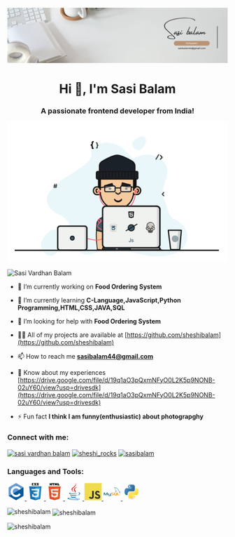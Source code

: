 ![logo](https://github.com/sheshibalam/sheshibalam/blob/main/sasi.jpg)
<h1 align="center">Hi 👋, I'm Sasi Balam</h1>
<h3 align="center">A passionate frontend developer from India!</h3>

<p align="left"> <img src="https://github.com/sheshibalam/sheshibalam/blob/main/computer.gif" alt="coding" /> </p>
<p align="left"><img src="https://komarev.com/ghpvc/?username=neeluruaswani&label=Profile%20views&color=0e75b6&style=flat" alt="Sasi Vardhan Balam"/></p>

- 🔭 I’m currently working on **Food Ordering System**

- 🌱 I’m currently learning **C-Language,JavaScript,Python Programming,HTML,CSS,JAVA,SQL**

- 🤝 I’m looking for help with **Food Ordering System**

- 👨‍💻 All of my projects are available at [https://github.com/sheshibalam](https://github.com/sheshibalam)

- 📫 How to reach me **sasibalam44@gmail.com**

- 📄 Know about my experiences [https://drive.google.com/file/d/19q1aO3pQxmNFyO0L2K5p9NONB-02uY60/view?usp=drivesdk](https://drive.google.com/file/d/19q1aO3pQxmNFyO0L2K5p9NONB-02uY60/view?usp=drivesdk)

- ⚡ Fun fact **I think I am funny(enthusiastic) about photograpghy**

<h3 align="left">Connect with me:</h3>
<p align="left">
<a href="https://linkedin.com/in/sasi-balam-552b5126a" target="blank"><img align="center" src="https://raw.githubusercontent.com/rahuldkjain/github-profile-readme-generator/master/src/images/icons/Social/linked-in-alt.svg" alt="sasi vardhan balam" height="30" width="40" /></a>
<a href="https://instagram.com/sheshi_rocks" target="blank"><img align="center" src="https://raw.githubusercontent.com/rahuldkjain/github-profile-readme-generator/master/src/images/icons/Social/instagram.svg" alt="sheshi_rocks" height="30" width="40" /></a>
<a href="https://www.codechef.com/users/sasibalam" target="blank"><img align="center" src="https://cdn.jsdelivr.net/npm/simple-icons@3.1.0/icons/codechef.svg" alt="sasibalam" height="30" width="40" /></a>
</p>

<h3 align="left">Languages and Tools:</h3>
<p align="left"> <a href="https://www.cprogramming.com/" target="_blank" rel="noreferrer"> <img src="https://raw.githubusercontent.com/devicons/devicon/master/icons/c/c-original.svg" alt="c" width="40" height="40"/> </a> <a href="https://www.w3schools.com/css/" target="_blank" rel="noreferrer"> <img src="https://raw.githubusercontent.com/devicons/devicon/master/icons/css3/css3-original-wordmark.svg" alt="css3" width="40" height="40"/> </a> <a href="https://www.w3.org/html/" target="_blank" rel="noreferrer"> <img src="https://raw.githubusercontent.com/devicons/devicon/master/icons/html5/html5-original-wordmark.svg" alt="html5" width="40" height="40"/> </a> <a href="https://www.java.com" target="_blank" rel="noreferrer"> <img src="https://raw.githubusercontent.com/devicons/devicon/master/icons/java/java-original.svg" alt="java" width="40" height="40"/> </a> <a href="https://developer.mozilla.org/en-US/docs/Web/JavaScript" target="_blank" rel="noreferrer"> <img src="https://raw.githubusercontent.com/devicons/devicon/master/icons/javascript/javascript-original.svg" alt="javascript" width="40" height="40"/> </a> <a href="https://www.mysql.com/" target="_blank" rel="noreferrer"> <img src="https://raw.githubusercontent.com/devicons/devicon/master/icons/mysql/mysql-original-wordmark.svg" alt="mysql" width="40" height="40"/> </a> <a href="https://www.python.org" target="_blank" rel="noreferrer"> <img src="https://raw.githubusercontent.com/devicons/devicon/master/icons/python/python-original.svg" alt="python" width="40" height="40"/> </a> </p>

<p><img align="left" src="https://github-readme-stats.vercel.app/api/top-langs?username=sheshibalam&show_icons=true&locale=en&layout=compact" alt="sheshibalam" /></p>

<p>&nbsp;<img align="center" src="https://github-readme-stats.vercel.app/api?username=sheshibalam&show_icons=true&locale=en" alt="sheshibalam" /></p>

<p><img align="center" src="https://github-readme-streak-stats.herokuapp.com/?user=sheshibalam&" alt="sheshibalam" /></p>
